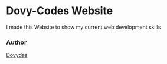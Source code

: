 # Dovy-Codes Website

I made this Website to show my current web development skills

### Author
[Dovydas](https://github.com/Dovy-Codes)

